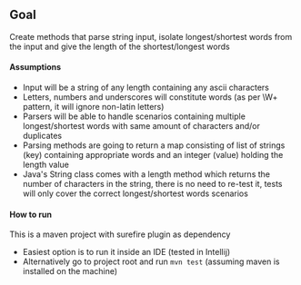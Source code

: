 ## Goal

Create methods that parse string input, isolate longest/shortest words from the input and give the length of the shortest/longest words

#### Assumptions

* Input will be a string of any length containing any ascii characters
* Letters, numbers and underscores will constitute words (as per \\W+ pattern, it will ignore non-latin letters)
* Parsers will be able to handle scenarios containing multiple longest/shortest words with same amount of characters and/or duplicates
* Parsing methods are going to return a map consisting of list of strings (key) containing appropriate words and an integer (value) holding the length value
* Java's String class comes with a length method which returns the number of characters in the string, there is no need to re-test it, tests will only cover the correct longest/shortest words scenarios

#### How to run
This is a maven project with surefire plugin as dependency

* Easiest option is to run it inside an IDE (tested in Intellij)
* Alternatively go to project root and run `mvn test` (assuming maven is installed on the machine)
